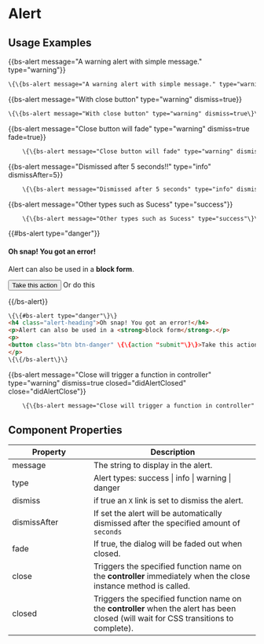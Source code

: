 # Alert

## Usage Examples

<div class="bs-example">
    {{bs-alert message="A warning alert with simple message." type="warning"}}
</div>

```html
\{\{bs-alert message="A warning alert with simple message." type="warning"\}\}
```

<div class="bs-example">
    {{bs-alert message="With close button" type="warning" dismiss=true}}
</div>

```html
\{\{bs-alert message="With close button" type="warning" dismiss=true\}\}
```

<div class="bs-example">
    {{bs-alert message="Close button will fade" type="warning" dismiss=true fade=true}}
</div>

```html
    \{\{bs-alert message="Close button will fade" type="warning" dismiss=true fade=true\}\}
```

<div class="bs-example">
    {{bs-alert message="Dismissed after 5 seconds!!" type="info" dismissAfter=5}}
</div>

```html
    \{\{bs-alert message="Dismissed after 5 seconds" type="info" dismissAfter=5\}\}
```

<div class="bs-example">
    {{bs-alert message="Other types such as Sucess" type="success"}}
</div>

```html
    \{\{bs-alert message="Other types such as Sucess" type="success"\}\}
```

<div class="bs-example">
    {{#bs-alert type="danger"}}
    <h4 class="alert-heading">Oh snap! You got an error!</h4>
    <p>Alert can also be used in a <strong>block form</strong>.</p>
    <p>
        <button class="btn btn-danger" {{action "submit"}}>Take this action</button> <a class="btn btn-default">Or do this</a>
    </p>
    {{/bs-alert}}
</div>

```html
\{\{#bs-alert type="danger"\}\}
<h4 class="alert-heading">Oh snap! You got an error!</h4>
<p>Alert can also be used in a <strong>block form</strong>.</p>
<p>
<button class="btn btn-danger" \{\{action "submit"\}\}>Take this action</button> <a class="btn btn-default">Or do this</a>
</p>
\{\{/bs-alert\}\}
```

<div class="bs-example">
    {{bs-alert message="Close will trigger a function in controller" type="warning" dismiss=true closed="didAlertClosed" close="didAlertClose"}}
</div>

``` html
    \{\{bs-alert message="Close will trigger a function in controller" type="warning" dismiss=true closed="didAlertClosed" close="didAlertClose"\}\}
```

## Component Properties

<div class="table-responsive">
    <table class="table table-bordered table-striped">
        <thead>
            <tr>
                <th style="width: 150px;">Property</th>
                <th>Description</th>
            </tr>
        </thead>
        <tbody>
            <tr>
                <td>message</td>
                <td>The string to display in the alert.</td>
            </tr>
            <tr>
                <td>type</td>
                <td>Alert types: success | info | warning | danger</td>
            </tr>
            <tr>
                <td>dismiss</td>
                <td>if true an <code>X</code> link is set to dismiss the alert.</td>
            </tr>
            <tr>
                <td>dismissAfter</td>
                <td>If set the alert will be automatically dismissed after the specified amount of <code>seconds</code></td>
            </tr>
            <tr>
                <td>fade</td>
                <td>If true, the dialog will be faded out when closed.</td>
            </tr>
            <tr>
                <td>close</td>
                <td>Triggers the specified function name on the <strong>controller</strong> immediately when the close instance method is called.</td>
            </tr>
            <tr>
                <td>closed</td>
                <td>Triggers the specified function name on the <strong>controller</strong> when the alert has been closed (will wait for CSS transitions to complete).</td>
            </tr>
        </tbody>
    </table>

